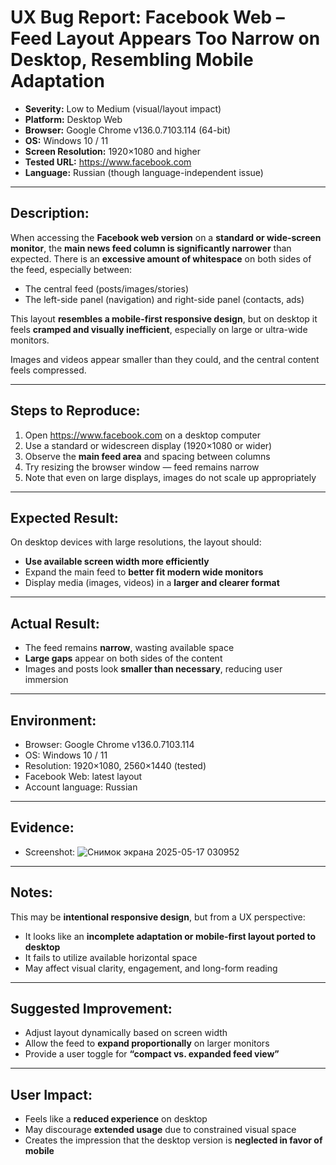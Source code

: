 # UX Bug Report: Facebook Web – Feed Layout Appears Too Narrow on Desktop, Resembling Mobile Adaptation

- **Severity:** Low to Medium (visual/layout impact)  
- **Platform:** Desktop Web  
- **Browser:** Google Chrome v136.0.7103.114 (64-bit)  
- **OS:** Windows 10 / 11  
- **Screen Resolution:** 1920×1080 and higher  
- **Tested URL:** https://www.facebook.com  
- **Language:** Russian (though language-independent issue)

---

## Description:

When accessing the **Facebook web version** on a **standard or wide-screen monitor**, the **main news feed column is significantly narrower** than expected. There is an **excessive amount of whitespace** on both sides of the feed, especially between:

- The central feed (posts/images/stories)  
- The left-side panel (navigation) and right-side panel (contacts, ads)

This layout **resembles a mobile-first responsive design**, but on desktop it feels **cramped and visually inefficient**, especially on large or ultra-wide monitors.

Images and videos appear smaller than they could, and the central content feels compressed.

---

## Steps to Reproduce:

1. Open https://www.facebook.com on a desktop computer  
2. Use a standard or widescreen display (1920×1080 or wider)  
3. Observe the **main feed area** and spacing between columns  
4. Try resizing the browser window — feed remains narrow  
5. Note that even on large displays, images do not scale up appropriately

---

## Expected Result:

On desktop devices with large resolutions, the layout should:
- **Use available screen width more efficiently**  
- Expand the main feed to **better fit modern wide monitors**  
- Display media (images, videos) in a **larger and clearer format**

---

## Actual Result:

- The feed remains **narrow**, wasting available space  
- **Large gaps** appear on both sides of the content  
- Images and posts look **smaller than necessary**, reducing user immersion

---

## Environment:

- Browser: Google Chrome v136.0.7103.114  
- OS: Windows 10 / 11  
- Resolution: 1920×1080, 2560×1440 (tested)  
- Facebook Web: latest layout  
- Account language: Russian  

---

## Evidence:

- Screenshot: ![Снимок экрана 2025-05-17 030952](https://github.com/user-attachments/assets/0fb94252-f4e2-4118-a9ae-97c5b289e81c)


---

## Notes:

This may be **intentional responsive design**, but from a UX perspective:
- It looks like an **incomplete adaptation or mobile-first layout ported to desktop**
- It fails to utilize available horizontal space  
- May affect visual clarity, engagement, and long-form reading

---

## Suggested Improvement:

- Adjust layout dynamically based on screen width  
- Allow the feed to **expand proportionally** on larger monitors  
- Provide a user toggle for **“compact vs. expanded feed view”**

---

## User Impact:

- Feels like a **reduced experience** on desktop  
- May discourage **extended usage** due to constrained visual space  
- Creates the impression that the desktop version is **neglected in favor of mobile**

